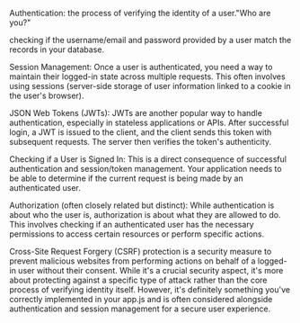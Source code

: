 Authentication: the process of verifying the identity of a user."Who are you?"

checking if the username/email and password provided by a user match the records in your database.

Session Management: Once a user is authenticated, you need a way to maintain their logged-in state across multiple requests. This often involves using sessions (server-side storage of user information linked to a cookie in the user's browser).

JSON Web Tokens (JWTs): JWTs are another popular way to handle authentication, especially in stateless applications or APIs. After successful login, a JWT is issued to the client, and the client sends this token with subsequent requests. The server then verifies the token's authenticity.

Checking if a User is Signed In: This is a direct consequence of successful authentication and session/token management. Your application needs to be able to determine if the current request is being made by an authenticated user.

Authorization (often closely related but distinct): While authentication is about who the user is, authorization is about what they are allowed to do. This involves checking if an authenticated user has the necessary permissions to access certain resources or perform specific actions.

Cross-Site Request Forgery (CSRF) protection is a security measure to prevent malicious websites from performing actions on behalf of a logged-in user without their consent. While it's a crucial security aspect, it's more about protecting against a specific type of attack rather than the core process of verifying identity itself. However, it's definitely something you've correctly implemented in your app.js and is often considered alongside authentication and session management for a secure user experience.